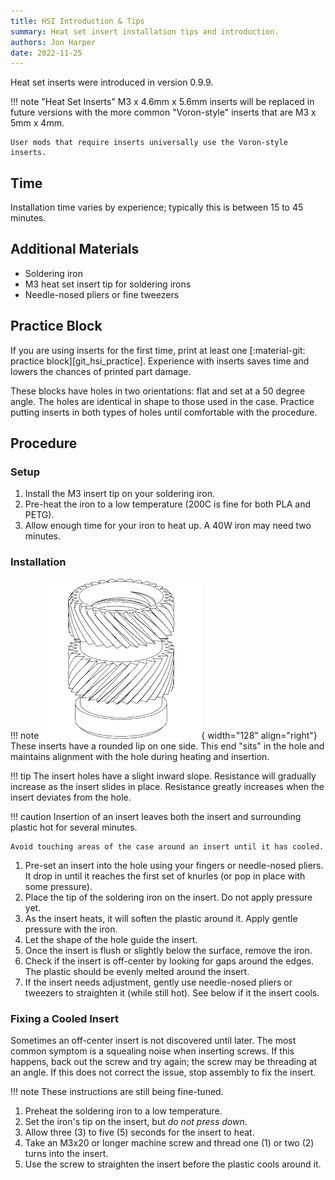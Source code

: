 ```yaml
---
title: HSI Introduction & Tips
summary: Heat set insert installation tips and introduction.
authors: Jon Harper
date: 2022-11-25
---
```


Heat set inserts were introduced in version 0.9.9. 

!!! note "Heat Set Inserts"
    M3 x 4.6mm x 5.6mm inserts will be replaced in future versions with the more common "Voron-style" inserts that are M3 x 5mm x 4mm.
    
    User mods that require inserts universally use the Voron-style inserts.

## Time

Installation time varies by experience; typically this is between 15 to 45 minutes.

## Additional Materials

- Soldering iron
- M3 heat set insert tip for soldering irons
- Needle-nosed pliers or fine tweezers

## Practice Block

If you are using inserts for the first time, print at least one [:material-git: practice block][git_hsi_practice]. Experience with inserts saves time and lowers the chances of printed part damage.

These blocks have holes in two orientations: flat and set at a 50 degree angle. The holes are identical in shape to those used in the case. Practice putting inserts in both types of holes until comfortable with the procedure.

## Procedure

### Setup

1. Install the M3 insert tip on your soldering iron.
2. Pre-heat the iron to a low temperature (200C is fine for both PLA and PETG).
3. Allow enough time for your iron to heat up. A 40W iron may need two minutes.

### Installation

!!! note
    ![heat set insert][img_hsi]{ width="128" align="right"}
    These inserts have a rounded lip on one side. This end "sits" in the hole and maintains alignment with the hole during heating and insertion.

!!! tip
    The insert holes have a slight inward slope. Resistance will gradually increase as the insert slides in place. Resistance greatly increases when the insert deviates from the hole.

!!! caution
    Insertion of an insert leaves both the insert and surrounding plastic hot for several minutes.

    Avoid touching areas of the case around an insert until it has cooled.

1. Pre-set an insert into the hole using your fingers or needle-nosed pliers. It drop in until it reaches the first set of knurles (or pop in place with some pressure).
2. Place the tip of the soldering iron on the insert. Do not apply pressure yet.
3. As the insert heats, it will soften the plastic around it. Apply gentle pressure with the iron.
4. Let the shape of the hole guide the insert.
5. Once the insert is flush or slightly below the surface, remove the iron.
6. Check if the insert is off-center by looking for gaps around the edges. The plastic should be evenly melted around the insert.
7. If the insert needs adjustment, gently use needle-nosed pliers or tweezers to straighten it (while still hot). See below if it the insert cools.

### Fixing a Cooled Insert

Sometimes an off-center insert is not discovered until later. The most common symptom is a squealing noise when inserting screws. If this happens, back out the screw and try again; the screw may be threading at an angle. If this does not correct the issue, stop assembly to fix the insert.

!!! note
    These instructions are still being fine-tuned.

1. Preheat the soldering iron to a low temperature.
2. Set the iron's tip on the insert, but *do not press down*.
3. Allow three (3) to five (5) seconds for the insert to heat.
4. Take an M3x20 or longer machine screw and thread one (1) or two (2) turns into the insert.
5. Use the screw to straighten the insert before the plastic cools around it.


[img_hsi]: ../img/bom/hsi.webp